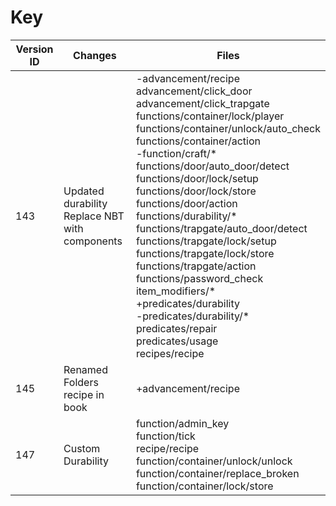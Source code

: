 # Key
| Version ID | Changes | Files | 
| ------------- | ------------- | ------------- |
| 143 | Updated durability<br>Replace NBT with components | -advancement/recipe<br>advancement/click_door<br>advancement/click_trapgate<br>functions/container/lock/player<br>functions/container/unlock/auto_check<br>functions/container/action<br>-function/craft/* <br>functions/door/auto_door/detect<br>functions/door/lock/setup<br>functions/door/lock/store<br>functions/door/action<br>functions/durability/* <br>functions/trapgate/auto_door/detect<br>functions/trapgate/lock/setup<br>functions/trapgate/lock/store<br>functions/trapgate/action<br>functions/password_check<br>item_modifiers/* <br>+predicates/durability<br>-predicates/durability/*<br>predicates/repair<br>predicates/usage<br>recipes/recipe |
| 145 | Renamed Folders<br>recipe in book | +advancement/recipe |
| 147 | Custom Durability | function/admin_key<br>function/tick<br>recipe/recipe<br>function/container/unlock/unlock<br>function/container/replace_broken<br>function/container/lock/store |